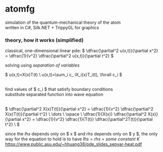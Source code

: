 # atomfg
simulation of the quantum-mechanical theory of the atom <br>
written in C#, Silk.NET + TrippyGL for graphics

### theory, how it works (simplified)

classical, one-dimensional linear pde:
$ \dfrac{\partial^2 u(x,t)}{\partial x^2} = 
  \dfrac{1}{v^2} \dfrac{\partial^2 u(x,t)}{\partial t^2} $ 
<br>

solving using *separation of variables* <br>

$ u(x,t)=X(x)T(t) \\
  u(x,t)=\sum_i c_ iX_i(x)T_i(t), \forall c_i $
<br><br>

find values of $ c_i $ that satisfy boundary conditions <br>
substitute separated function into wave equation        <br><br>

$ \dfrac{\partial^2 X(x)T(t)}{\partial x^2} = 
  \dfrac{1}{v^2} \dfrac{\partial^2 X(x)T(t)}{\partial t^2} \\
  \dots \\ \space \\
  \dfrac{1}{X(x)} \dfrac{\partial^2 X(x)}{\partial x^2} = \dfrac{1}{v^2} \dfrac{1}{T(t)} \dfrac{\partial^2T(t)}{\partial t^2} \\ $
<br>

since the *lhs* depends only on $ x $ and *rhs* depends only on $ y $, 
the only way for the equation to hold is to have *lhs* = *rhs* = *some constant* $K$ <br>
https://www.public.asu.edu/~hhuang38/pde_slides_sepvar-heat.pdf                      <br>
